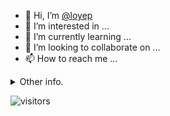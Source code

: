 - 👋 Hi, I’m [@loyep](https://github.com/loyep)
- 👀 I’m interested in ...
- 🌱 I’m currently learning ...
- 💞️ I’m looking to collaborate on ...
- 📫 How to reach me ...

<details>
  <summary>Other info.</summary>
  <br>

<!--START_SECTION:waka-->

```txt
TypeScript     3 hrs 30 mins   ██████████████▓░░░░░░░░░░   58.16 %
JSON           1 hr 2 mins     ████▒░░░░░░░░░░░░░░░░░░░░   17.32 %
Vue.js         50 mins         ███▓░░░░░░░░░░░░░░░░░░░░░   14.07 %
Ezhil          8 mins          ▓░░░░░░░░░░░░░░░░░░░░░░░░   02.34 %
HTML           4 mins          ▒░░░░░░░░░░░░░░░░░░░░░░░░   01.37 %
```

<!--END_SECTION:waka-->

</details>

![visitors](https://visitor-badge.glitch.me/badge?page_id=loyep.loyep)
